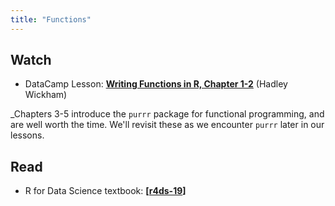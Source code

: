 ```yaml
---
title: "Functions"
---
```



## Watch

-  DataCamp Lesson:  **[Writing Functions in R, Chapter 1-2](https://www.datacamp.com/courses/writing-functions-in-r)** (Hadley Wickham)

_Chapters 3-5 introduce the `purrr` package for functional programming, and are well worth the time. We'll revisit these as we encounter `purrr` later in our lessons.  

## Read

 - R for Data Science textbook: **[[r4ds-19](http://r4ds.had.co.nz/functions.html)]**